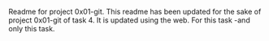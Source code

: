 Readme for project 0x01-git.
This readme has been updated for the sake of project 0x01-git of task 4.
It is updated using the web. For this task -and only this task.
